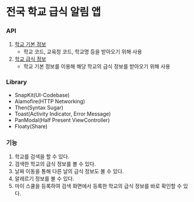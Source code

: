 # 전국 학교 급식 알림 앱

### API
1. [학교 기본 정보](https://open.neis.go.kr/portal/data/service/selectServicePage.do?page=1&rows=10&sortColumn=&sortDirection=&infId=OPEN17020190531110010104913&infSeq=2)
    - 학교 코드, 교육청 코드, 학교명 등을 받아오기 위해 사용
2. [학교 급식 정보](https://open.neis.go.kr/portal/data/service/selectServicePage.do?page=1&rows=10&sortColumn=&sortDirection=&infId=OPEN17320190722180924242823&infSeq=2)
    - 학교 기본 정보를 이용해 해당 학교의 급식 정보를 받아오기 위해 사용
    
### Library
- SnapKit(UI-Codebase)
- Alamofire(HTTP Networking)
- Then(Syntax Sugar)
- Toast(Activity Indicator, Error Message)
- PanModal(Half Present ViewController)
- Floaty(Share)

### 기능
1. 학교를 검색을 할 수 있다.
2. 검색한 학교의 급식 정보를 볼 수 있다.
3. 날짜 이동을 통해 다른 날의 급식 정보도 볼 수 있다.
4. 알레르기 정보를 볼 수 있다.
5. 마이 스쿨을 등록하여 검색 화면에서 등록한 학교의 급식 정보를 바로 확인할 수 있다.
